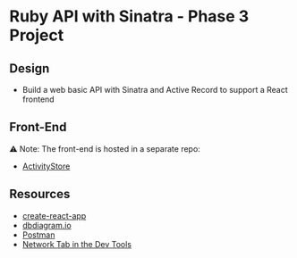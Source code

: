 # Ruby API with Sinatra - Phase 3 Project

## Design

- Build a web basic API with Sinatra and Active Record to support a React
  frontend

## Front-End

⚠️ Note: The front-end is hosted in a separate repo: 

- [ActivityStore][]

## Resources

- [create-react-app][]
- [dbdiagram.io][]
- [Postman][postman download]
- [Network Tab in the Dev Tools][network tab]

[ActivityStore]: https://github.com/beingmerry/ActivityStore
[create-react-app]: https://create-react-app.dev/docs/getting-started
[dbdiagram.io]: https://dbdiagram.io/
[postman download]: https://www.postman.com/downloads/
[network tab]: https://developer.chrome.com/docs/devtools/network/
